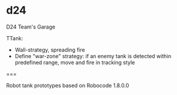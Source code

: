 d24
===

D24 Team's Garage

TTank:
* Wall-strategy, spreading fire
* Define "war-zone" strategy: if an enemy tank is detected within predefined range, move and fire in tracking style

===

Robot tank prototypes based on Robocode 1.8.0.0
